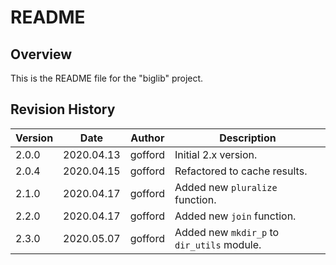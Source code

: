 # README

## Overview

This is the README file for the "biglib" project.

## Revision History

| Version | Date       | Author  | Description                                |
| ------- | ----       | ------  | -----------                                |
| 2.0.0   | 2020.04.13 | gofford | Initial 2.x version.                       |
| 2.0.4   | 2020.04.15 | gofford | Refactored to cache results.               |
| 2.1.0   | 2020.04.17 | gofford | Added new `pluralize` function.            |
| 2.2.0   | 2020.04.17 | gofford | Added new `join` function.                 |
| 2.3.0   | 2020.05.07 | gofford | Added new `mkdir_p` to `dir_utils` module. |
